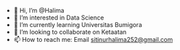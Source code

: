 - 👋 Hi, I’m @Halima
- 👀 I’m interested in Data Science
- 🌱 I’m currently learning Universitas Bumigora
- 💞️ I’m looking to collaborate on Ketaatan
- 📫 How to reach me: Email sitinurhalima252@gmail.com

<!---
Fulanah06/Fulanah06 is a ✨ special ✨ repository because its `README.md` (this file) appears on your GitHub profile.
You can click the Preview link to take a look at your changes.
--->
